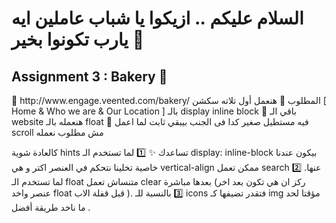 <h1>السلام عليكم .. ازيكوا يا شباب عاملين ايه يارب تكونوا بخير 💜</h1>
<h2>  Assignment 3 : Bakery 🥖</h2>
🔗 http://www.engage.veented.com/bakery/
المطلوب
🔴 هنعمل أول تلاته سكشن [ Home & Who we are & Our Location ]  بالـ display inline block
🔴 باقي الـ website هنعمله بالـ float
🔴 فيه مستطيل صغير كدا فى الجنب بيبقي ثابت لما اعمل scroll مش مطلوب نعمله

كالعادة شوية hints تساعدك ✨
1️⃣ لما تستخدم الـ display: inline-block بيكون عندنا خاصية تخلينا نتحكم في العنصر اكتر و هي vertical-align ممكن تعمل search عنها.
2️⃣ لما تستخدم الـ float متنساش تعمل clear بعدها مباشرة (ركز ان هي تكون بعد اخر عنصر واخد float قبل قفلة الاب ).
3️⃣ بالنسبة للـ icons فتقدر تضيفها كـ img مؤقتا لحد ما ناخد طريقة أفضل .



